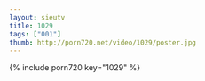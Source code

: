 ```yaml
--- 
layout: sieutv
title: 1029
tags: ["001"]
thumb: http://porn720.net/video/1029/poster.jpg
---
```

{% include porn720 key="1029" %} 
